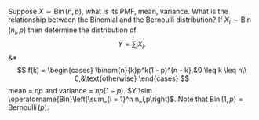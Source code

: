 Suppose $X \sim \operatorname{Bin}(n, p)$, what is its PMF, mean, variance. What is the relationship between the Binomial and the Bernoulli distribution? If $X_i \sim \operatorname{Bin}(n_i, p)$ then determine the distribution of
$$
Y = \sum_i X_i.
$$
&*
$$
f(k) = \begin{cases}
\binom{n}{k}p^k(1 - p)^{n - k},&0 \leq k \leq n\\
0,&\text{otherwise}
\end{cases}
$$
mean = $np$ and variance = $np(1 - p)$. $Y \sim \operatorname{Bin}\left(\sum_{i = 1}^n n_i,p\right)$. Note that $\operatorname{Bin}(1, p) = \operatorname{Bernoulli}(p)$.
<!--SR:!2023-05-09,2,170-->